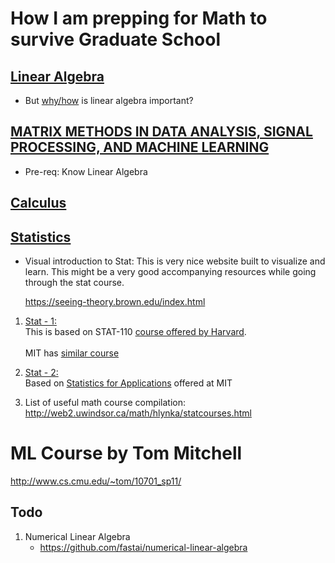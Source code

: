 # How I am prepping for Math to survive Graduate School

## [Linear Algebra](./LinearAlgebra)

- But [why/how](https://youtu.be/LlKAna21fLE) is linear algebra important?

## [MATRIX METHODS IN DATA ANALYSIS, SIGNAL PROCESSING, AND MACHINE LEARNING](./MatrixMethods/)

- Pre-req: Know Linear Algebra

## [Calculus](./Calculus)

## [Statistics](./Statistics)

- Visual introduction to Stat: This is very nice website built to visualize and learn. This might be a very good accompanying resources while going through the stat course.

  https://seeing-theory.brown.edu/index.html

1. [Stat - 1:](./Statistics/stat-1) <br>
   This is based on STAT-110 [course offered by Harvard](https://projects.iq.harvard.edu/stat110/home). <br> <br>
   MIT has [similar course](https://ocw.mit.edu/resources/res-6-012-introduction-to-probability-spring-2018/)

2. [Stat - 2:](./Statistics/stat-2) <br>
   Based on [Statistics for Applications](https://ocw.mit.edu/courses/mathematics/18-650-statistics-for-applications-fall-2016/index.htm) offered at MIT

3. List of useful math course compilation:
   http://web2.uwindsor.ca/math/hlynka/statcourses.html

# ML Course by Tom Mitchell

http://www.cs.cmu.edu/~tom/10701_sp11/

## Todo

1. Numerical Linear Algebra
   - https://github.com/fastai/numerical-linear-algebra
